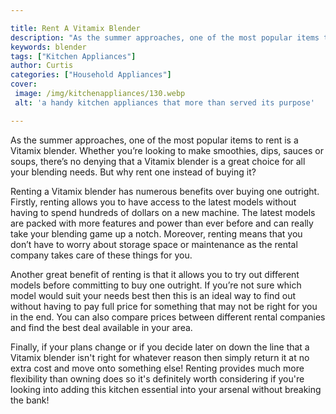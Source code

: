 ```yaml
---

title: Rent A Vitamix Blender
description: "As the summer approaches, one of the most popular items to rent is a Vitamix blender. Whether you’re looking to make smoothies, di...learn more"
keywords: blender
tags: ["Kitchen Appliances"]
author: Curtis
categories: ["Household Appliances"]
cover: 
 image: /img/kitchenappliances/130.webp
 alt: 'a handy kitchen appliances that more than served its purpose'

---
```


As the summer approaches, one of the most popular items to rent is a Vitamix blender. Whether you’re looking to make smoothies, dips, sauces or soups, there’s no denying that a Vitamix blender is a great choice for all your blending needs. But why rent one instead of buying it?

Renting a Vitamix blender has numerous benefits over buying one outright. Firstly, renting allows you to have access to the latest models without having to spend hundreds of dollars on a new machine. The latest models are packed with more features and power than ever before and can really take your blending game up a notch. Moreover, renting means that you don’t have to worry about storage space or maintenance as the rental company takes care of these things for you.

Another great benefit of renting is that it allows you to try out different models before committing to buy one outright. If you’re not sure which model would suit your needs best then this is an ideal way to find out without having to pay full price for something that may not be right for you in the end. You can also compare prices between different rental companies and find the best deal available in your area. 

Finally, if your plans change or if you decide later on down the line that a Vitamix blender isn't right for whatever reason then simply return it at no extra cost and move onto something else! Renting provides much more flexibility than owning does so it's definitely worth considering if you're looking into adding this kitchen essential into your arsenal without breaking the bank!
